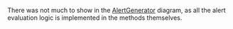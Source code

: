 There was not much to show in the [AlertGenerator](https://github.com/cartesian-plane/signal_project/blob/master/deliverables/uml_models/AlertGenerator.png)
diagram, as all the alert evaluation logic is implemented in the methods themselves.

